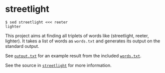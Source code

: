 # streetlight

    $ sed streetlight <<< reeter
    lighter

This project aims at finding all triplets of words like (streetlight, reeter, lighter). It takes a list of words as `words.txt` and generates its output on the standard output.

See [`output.txt`](https://github.com/naim42/streetlight/blob/master/output.txt) for an example result from the included [`words.txt`](https://github.com/naim42/streetlight/blob/master/words.txt).

See the source in [`streetlight`](https://github.com/naim42/streetlight/blob/master/streetlight) for more information.
